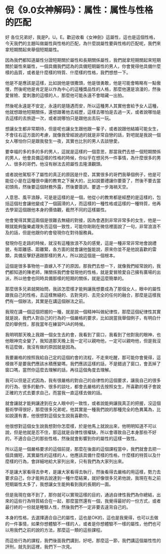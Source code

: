 # 倪《9.0女神解码》：属性：属性与性格的匹配

好 各位兄弟好，我是P。U。E。歡迎收看《女神劍》這屬性，這也是這個性格，今天我們的主題叫做屬性與性格的匹配，為什麼說屬性要與性格的匹配呢，我們來拿短期關起來舉個短期屬性。

因為我們都知道屬性分證短期關於屬性和長期關係屬性，我們就拿短期關起來短期關於屬性來屬性，一個具備我們認為的具備短期屬性的男人，你會覺得他具備什麼樣的品質，或者是什麼樣的特質、什麼樣的性格，我們想想一下。

他是不是應該是這樣，比如說他是很撒頭，他是很勇敢，他是可能會略略有一點傲慢，然後呢他是肯定是以作為中心的這種獎品性的人格，那麼他還是浪漫的，然後愛冒險、愛刺激的這樣的人，那麼他可能永遠不會暗藏一出拍。

然後呢永遠是不安定，永遠的是隨遇而安，所以這種男人其實他會給予女人這種，他就想跟他短期關係，還想跟著他去經歷，這樣去哪怕是去過一天，或者說哪怕是去這樣的去旅遊一次，或者說哪怕只是跟他出去玩一玩。

想讓女生都非常期待，但是呢也讓女生跟他跟一輩子，或者說跟他結婚可能女生，不會往右這方面的考慮，就像我曾經說過的就是非常自戀的話，對吧就是我說一個女人哪怕你只是跟我發生一夜，其實也比別的男人去談戀愛。

要幸福的多的多的多的男人，這就是這樣的一個意思，那當我們去想一個短期關係的男人，他會具備這樣的性格的時候，你似乎在想另外一件事情，為什麼很多的男人、很多的哥們，他沒有辦法去把屬性去隆潰觀頭。

或者說他駕馭不了屬性的真正的原因是什麼，其實很多的哥們我舉個例子，他是可能從小是在這種很中庸的教育之下展大的，比如說要禮讓你要簽了，然後不要去當初頭鳥，然後要這個財務外露，然後要簽訊、要退一步海禍天空。

人意思、風平浪靜，可是是這樣的是一個，他從小的教育都是經歷的是這樣的，包括這個社會讓他變成了一個圓滑的人，而這樣的一種性格或這樣的一種特質，他再去學習這個跟他本身的價值觀，截然不同的這樣屬性。

他會覺得其實這兩個是很難去無縫的對接，因為會遇到非常非常多的女生，他是一眼就能夠盤樂處理失否這個一致性，可能你剛剛在微信裡面說了一句，非常浪浪不及的話，但是他跟你約會發現你在對待服務員。

發現你在走路的時候，就沒有這種放浪不及的感覺，這是一種非常非常地會說禮貌，有距離感、距離緊，各方面的就會讓他盤能說，原來你並不是他說喜歡的雷類，具備反擊舒適跟那樣的男人，所以說這個是一個根本。

這個是很多事物他一直嫁入不了的原因，那我們去想一下，就像我們經常說的，我們都知道的陳老師，陳關係我們會發現他的性格，就是愛冒險愛自己擁有廣場的出派，所以他會也同時具備那樣的短期的關係，就是這麼簡單的。

那麼很多兄弟就開始問，我該怎麼樣才能夠讓我想要成為了那個女人，眼中的屬性跟我自己的性格，去這樣無縫的、去對見的、去完全的任何的融合，那麼是這樣我們有一個辦法，其實是在講這個辦法之前。

我現在講一個這個把握的一種，就是說一個精神叫做紀律性，那麼這個紀律性其實就是說，我們人對自己的行為的一個嚴格的要求，比如說當我舉個例子，有明白什麼的舉例性，那我當年在練習PUA的時候。

我明明那天晚上我跟一個女生去約會，我看到了窗口，我看到了他對我的眼神，也他眼神完全變了，我知道那天晚上我一定可以親吻他，一定可以親吻他，但是我沒有這麼做，我沒有做的原因就是因為。

我要嚴格的按照我給自己定的這個約會的流程，不走來吃醒，那可能你會覺得，這樣做不是要我們應該水積應變嗎，我們應該這樣的話，不是錯過了窗口，會丟掉了窗口嗎，當然你這麼去理解的話，再往這個角度去理解。

我可以但是正式因為，我有很嚴格的對自己的自律性的這個要求，讓我自己的很多的行為、很多的動作、很多的談吐，都會去嚴格的去按照女生，所喜歡的樣子會說正確的方式去要求自己，而當我一直這樣去做的話。

就會讓就才能夠讓達到在女人眼中的一致性，或者說能夠讓我真正的把握，沒這個藝術學得很好，那麼很多兄弟呢，他其實是一種我們說的那種完全的色異萬為，比如說還有書，他很想對這個女生說我喜歡你。

他很想對這個女生說我想對你怎麼樣，於是他馬上就說出來，他明明知道不可以說，但是他就是忍不住，那這就是自律性很權缺，所以會導致自己本身那些不好的，不適合自己的那些性格，然後就會影響到你的屬性的這樣一致性。

所以這是一個嚴格要求的這個前提，那麼在後面的這個課程當中，我們就會去把一個具備短，其實屬性的這樣的人，他應該具備什麼樣的性格，什麼樣的特質以及什麼樣的行為，會詳細地給大家列出來，只有我們為大家列出來。

不是讓大家看得去參考，是讓大家看得去執行，然後看得去嚴格的用這樣，勢力去要求自己，你才能夠去說達到一種什麼結果，就好像很多兄弟他說，我現在有之前短期屬性太多了，我想讓女生能夠看到我的長期的一面。

但是我現在做不到了，那你就可以實現這樣的目的，通過自律性我們為你總結，出來的這些行為特質結合在一起，那麼當然還有一個，我覺得最好的一份方式，或者最行終的一份就是睡驗人性，然後我們不一定非要去違背自己的。

本身的性格，去選擇適合自己的屬性，這也是OK的，這也是我覺得，也可以去做的一件事情，如果你想體驗不一樣的人，或者是你想體驗不一樣的屬性，他們也可以用我們之前的說的方法，那麼這一類的這些課程。

而這些行為的課程，我們後面我們講到，好吧，那麼這一節，我們講這個屬性性的評刑，就先到這裡，我們下一次見。